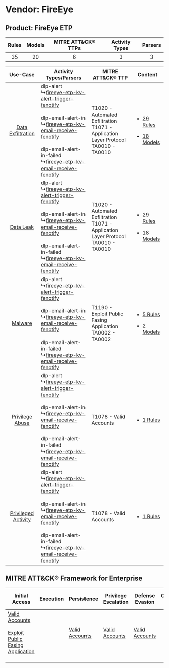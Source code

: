 Vendor: FireEye
===============
Product: FireEye ETP
--------------------
| Rules | Models | MITRE ATT&CK® TTPs | Activity Types | Parsers |
|:-----:|:------:|:------------------:|:--------------:|:-------:|
|  35   |   20   |         6          |       3        |    3    |

|    Use-Case    | Activity Types/Parsers    | MITRE ATT&CK® TTP    | Content    |
|:----:| ---- | ---- | ---- |
|   [Data Exfiltration](../../../UseCases/uc_data_exfiltration.md)   |  dlp-alert<br> ↳[fireeye-etp-kv-alert-trigger-fenotify](Ps/pC_fireeyeetpkvalerttriggerfenotify.md)<br><br> dlp-email-alert-in<br> ↳[fireeye-etp-kv-email-receive-fenotify](Ps/pC_fireeyeetpkvemailreceivefenotify.md)<br><br> dlp-email-alert-in-failed<br> ↳[fireeye-etp-kv-email-receive-fenotify](Ps/pC_fireeyeetpkvemailreceivefenotify.md)<br> | T1020 - Automated Exfiltration<br>T1071 - Application Layer Protocol<br>TA0010 - TA0010<br> | [<ul><li>29 Rules</li></ul><ul><li>18 Models</li></ul>](RM/r_m_fireeye_fireeye_etp_Data_Exfiltration.md) |
|    [Data Leak](../../../UseCases/uc_data_leak.md)    |  dlp-alert<br> ↳[fireeye-etp-kv-alert-trigger-fenotify](Ps/pC_fireeyeetpkvalerttriggerfenotify.md)<br><br> dlp-email-alert-in<br> ↳[fireeye-etp-kv-email-receive-fenotify](Ps/pC_fireeyeetpkvemailreceivefenotify.md)<br><br> dlp-email-alert-in-failed<br> ↳[fireeye-etp-kv-email-receive-fenotify](Ps/pC_fireeyeetpkvemailreceivefenotify.md)<br> | T1020 - Automated Exfiltration<br>T1071 - Application Layer Protocol<br>TA0010 - TA0010<br> | [<ul><li>29 Rules</li></ul><ul><li>18 Models</li></ul>](RM/r_m_fireeye_fireeye_etp_Data_Leak.md)         |
|    [Malware](../../../UseCases/uc_malware.md)    |  dlp-alert<br> ↳[fireeye-etp-kv-alert-trigger-fenotify](Ps/pC_fireeyeetpkvalerttriggerfenotify.md)<br><br> dlp-email-alert-in<br> ↳[fireeye-etp-kv-email-receive-fenotify](Ps/pC_fireeyeetpkvemailreceivefenotify.md)<br><br> dlp-email-alert-in-failed<br> ↳[fireeye-etp-kv-email-receive-fenotify](Ps/pC_fireeyeetpkvemailreceivefenotify.md)<br> | T1190 - Exploit Public Fasing Application<br>TA0002 - TA0002<br>    | [<ul><li>5 Rules</li></ul><ul><li>2 Models</li></ul>](RM/r_m_fireeye_fireeye_etp_Malware.md)    |
|     [Privilege Abuse](../../../UseCases/uc_privilege_abuse.md)     |  dlp-alert<br> ↳[fireeye-etp-kv-alert-trigger-fenotify](Ps/pC_fireeyeetpkvalerttriggerfenotify.md)<br><br> dlp-email-alert-in<br> ↳[fireeye-etp-kv-email-receive-fenotify](Ps/pC_fireeyeetpkvemailreceivefenotify.md)<br><br> dlp-email-alert-in-failed<br> ↳[fireeye-etp-kv-email-receive-fenotify](Ps/pC_fireeyeetpkvemailreceivefenotify.md)<br> | T1078 - Valid Accounts<br>    | [<ul><li>1 Rules</li></ul>](RM/r_m_fireeye_fireeye_etp_Privilege_Abuse.md)    |
| [Privileged Activity](../../../UseCases/uc_privileged_activity.md) |  dlp-alert<br> ↳[fireeye-etp-kv-alert-trigger-fenotify](Ps/pC_fireeyeetpkvalerttriggerfenotify.md)<br><br> dlp-email-alert-in<br> ↳[fireeye-etp-kv-email-receive-fenotify](Ps/pC_fireeyeetpkvemailreceivefenotify.md)<br><br> dlp-email-alert-in-failed<br> ↳[fireeye-etp-kv-email-receive-fenotify](Ps/pC_fireeyeetpkvemailreceivefenotify.md)<br> | T1078 - Valid Accounts<br>    | [<ul><li>1 Rules</li></ul>](RM/r_m_fireeye_fireeye_etp_Privileged_Activity.md)    |

MITRE ATT&CK® Framework for Enterprise
--------------------------------------
| Initial Access                                                                                                                                            | Execution | Persistence                                                         | Privilege Escalation                                                | Defense Evasion                                                     | Credential Access | Discovery | Lateral Movement | Collection | Command and Control                                                             | Exfiltration                                                                | Impact |
| --------------------------------------------------------------------------------------------------------------------------------------------------------- | --------- | ------------------------------------------------------------------- | ------------------------------------------------------------------- | ------------------------------------------------------------------- | ----------------- | --------- | ---------------- | ---------- | ------------------------------------------------------------------------------- | --------------------------------------------------------------------------- | ------ |
| [Valid Accounts](https://attack.mitre.org/techniques/T1078)<br><br>[Exploit Public Fasing Application](https://attack.mitre.org/techniques/T1190)<br><br> |           | [Valid Accounts](https://attack.mitre.org/techniques/T1078)<br><br> | [Valid Accounts](https://attack.mitre.org/techniques/T1078)<br><br> | [Valid Accounts](https://attack.mitre.org/techniques/T1078)<br><br> |                   |           |                  |            | [Application Layer Protocol](https://attack.mitre.org/techniques/T1071)<br><br> | [Automated Exfiltration](https://attack.mitre.org/techniques/T1020)<br><br> |        |